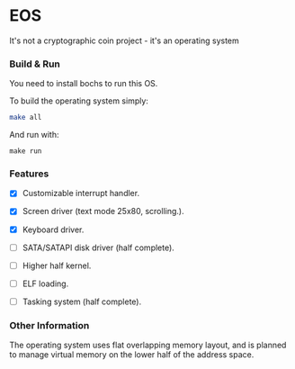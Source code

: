 # EOS
It's not a cryptographic coin project - it's an operating system

### Build & Run
You need to install bochs to run this OS.

To build the operating system simply:
```bash
make all
```
And run with:
```
make run
```
### Features
- [x] Customizable interrupt handler.
- [x] Screen driver (text mode 25x80, scrolling.).
- [x] Keyboard driver.
- [ ] SATA/SATAPI disk driver (half complete).
- [ ] Higher half kernel.
- [ ] ELF loading.
- [ ] Tasking system (half complete).



### Other Information
The operating system uses flat overlapping memory layout, and is planned to manage virtual memory on the lower half of the address space.
